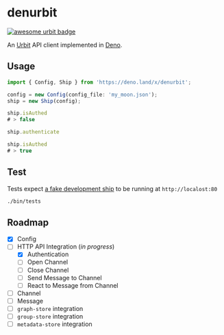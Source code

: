 # denurbit

[![awesome urbit badge](https://img.shields.io/badge/~-awesome%20urbit-lightgrey)](https://github.com/urbit/awesome-urbit)

An [Urbit](https://urbit.org/) API client implemented in
[Deno](https://deno.land/).

## Usage

```ts
import { Config, Ship } from 'https://deno.land/x/denurbit';

config = new Config(config_file: 'my_moon.json');
ship = new Ship(config);

ship.isAuthed
# > false

ship.authenticate

ship.isAuthed
# > true
```

## Test

Tests expect [a fake development ship](https://urbit.org/docs/development/environment/#creating-a-development-ship) to be running at `http://localost:80`

```sh
./bin/tests
```

## Roadmap

- [x] Config
- [ ] HTTP API Integration (*in progress*)
  - [x] Authentication
  - [ ] Open Channel
  - [ ] Close Channel
  - [ ] Send Message to Channel
  - [ ] React to Message from Channel
- [ ] Channel
- [ ] Message
- [ ] `graph-store` integration
- [ ] `group-store` integration
- [ ] `metadata-store` integration
